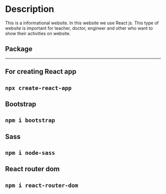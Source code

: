 # Description

This is a informational website. In this website we use React js. This type of website is important for teacher, doctor, engineer and other who want to show their activities on website.

## Package

<hr />

## For creating React app

## `npx create-react-app`

## Bootstrap

## `npm i bootstrap`

## Sass

## `npm i node-sass`

## React router dom

## `npm i react-router-dom`

